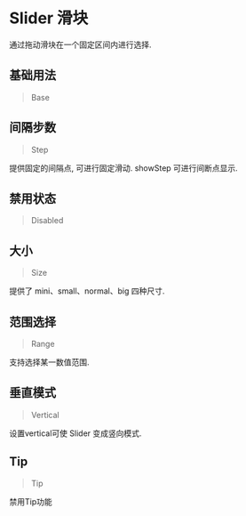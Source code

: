 
# Slider 滑块

通过拖动滑块在一个固定区间内进行选择.

## 基础用法

> Base



## 间隔步数

> Step

提供固定的间隔点, 可进行固定滑动. showStep 可进行间断点显示.

## 禁用状态

> Disabled



## 大小

> Size

提供了 mini、small、normal、big 四种尺寸.

## 范围选择

> Range

支持选择某一数值范围.

## 垂直模式

> Vertical

设置vertical可使 Slider 变成竖向模式.

## Tip

> Tip

禁用Tip功能
